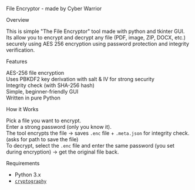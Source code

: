 File Encryptor - made by Cyber Warrior

Overview

This is simple "The File Encryptor" tool made with python and tkinter GUI.
Its allow you to encrypt and decrypt any file (PDF, image, ZIP, DOCX, etc.) securely using AES 256 encryption using password protection and integrity verification.


Features

AES-256 file encryption   
Uses PBKDF2 key derivation with salt & IV for strong security  
Integrity check (with SHA-256 hash)  
Simple, beginner-friendly GUI  
Written in pure Python


How it Works

Pick a file you want to encrypt.  
Enter a strong password (only you know it).  
The tool encrypts the file → saves `.enc` file + `.meta.json` for integrity check.(asks for path to save the file)  
To decrypt, select the `.enc` file and enter the same password (you set during encryption) → get the original file back.


Requirements

- Python 3.x
- [`cryptography`](https://pypi.org/project/cryptography/)

